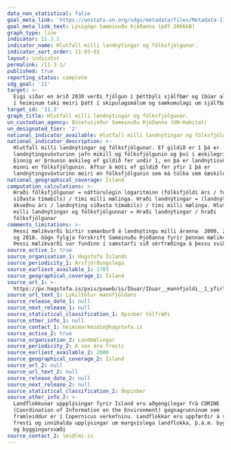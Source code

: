 ```yaml
---
data_non_statistical: false
goal_meta_link: 'https://unstats.un.org/sdgs/metadata/files/Metadata-11-03-01.pdf'
goal_meta_link_text: Lýsigögn Sameinuðu Þjóðanna (pdf 2066kB)
graph_type: line
indicator: 11.3.1
indicator_name: Hlutfall milli landnýtingar og fólksfjölgunar.
indicator_sort_order: 11-03-01
layout: indicator
permalink: /11-3-1/
published: true
reporting_status: complete
sdg_goal: '11'
target: >-
  Eigi síðar en árið 2030 verði fjölgun í þéttbýli sjálfbær og íbúar alls staðar
  í heiminum taki meiri þátt í skipulagsmálum og samkomulagi um sjálfbærni.
target_id: '11.3'
graph_title: Hlutfall milli landnýtingar og fólksfjölgunar.
un_custodian_agency: Búsetusjóður Sameinuðu Þjóðanna (UN-Habitat)
un_designated_tier: '2'
national_indicator_available: Hlutfall milli landnýtingar og fólksfjölgunar.
national_indicator_description: >-
  Hlutfall milli landnýtingar og fólksfjölgunar. Ef gildið er 1 þá er
  landnýtingsvöxturinn jafn mikill og fólksfjölgunin og því í æskilegri þróun.
  Einnig er þróunin æskileg ef gildið fer undir 1, en þá er landnýtisvöxturinn
  minni en fólksfjölgunin. Aftur á móti ef gildið fer yfir 1 þá er
  landnýtingsvöxturinn meiri en fólksfjölgunin sem má túlka sem óæskilega þróun.
national_geographical_coverage: Ísland
computation_calculations: >-
  Hraði fólksfjölgunar = náttúrulegin lógaritminn (fólksfjöldi árs / fólksfjöldi
  síðasta tímabils) / tími milli mælinga. Hraði landnýtingar = (landnýting á
  ákveðnu ári / landnýting síðasta tímabils) / tími milli mælinga. Hlutfall
  milli landnýtingar og fólksfjölgunnar = Hraði landnýtingar / hraði
  fólksfjölgunar
comments_limitations: >-
  Þessi mælikvarði birtir samanburð á landnýtingu milli áranna  2000, 2006, 2012
  og 2018. Gögn fylgja forskrift Sameinuðu Þjóðanna fyrir þennan mælikvarða.
  Þessi mælikvarði var fundinn í samstarfi við sérfræðinga á þessu sviði.
source_active_1: true
source_organisation_1: Hagstofa Íslands
source_periodicity_1: Ársfjórðungslega
source_earliest_available_1: 1703
source_geographical_coverage_1: Ísland
source_url_1: >-
  https://px.hagstofa.is/pxis/pxweb/is/Ibuar/Ibuar__mannfjoldi__1_yfirlit__yfirlit_mannfjolda/MAN00000.px
source_url_text_1: Lykiltölur mannfjöldans
source_release_date_1: null
source_next_release_1: null
source_statistical_classification_1: Opinber tölfræði
source_other_info_1: null
source_contact_1: heimsmarkmidin@hagstofa.is
source_active_2: true
source_organisation_2: Landmælingar
source_periodicity_2: Á sex ára fresti
source_earliest_available_2: 2000
source_geographical_coverage_2: Ísland
source_url_2: null
source_url_text_2: null
source_release_date_2: null
source_next_release_2: null
source_statistical_classification_2: Óopinber
source_other_info_2: >-
  Landflokkunar uppplýsingar fyrir Ísland eru aðgengilegar frá CORINE
  (Coordination of Information on the Environment) gagnagrunninum sem
  framleiddur er í Copernicus verkefninu. Landflokkar eru uppfærðir á sex ára
  fresti og innihalda upplýsingar um margvíslega landflokka, þ.á.m. byggð svæði
  og byggingarsvæði
source_contact_2: lmi@lmi.is
---
```


